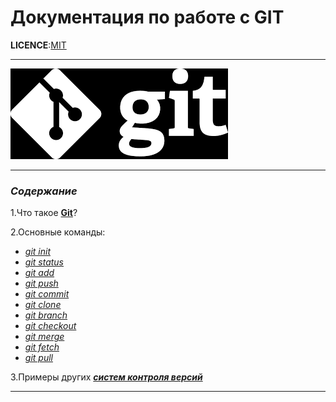 # Документация по работе с GIT

**LICENCE**:[MIT](./license.md)

_ _ _

![logo](assets/img/logo.png)

_ _ _

### *Содержание*

1.Что такое **[Git](./description.md)**?

2.Основные команды:

* *[git init](./gitInit.md)*
* *[git status](./gitStatus.md)*
* *[git add](./gitAdd.md)*
* *[git push](./gitPush.md)*
* *[git commit](./gitCommit.md)*
* *[git clone](./gitClone.md)*
* *[git branch](./gitBranch.md)*
* *[git checkout](./gitCheckout.md)*
* *[git merge](./gitMerge.md)*
* *[git fetch](./gitFetch.md)*
* *[git pull](./gitPull.md)*

3.Примеры других ***[систем контроля версий](./anothersystems.md)***

_ _ _
